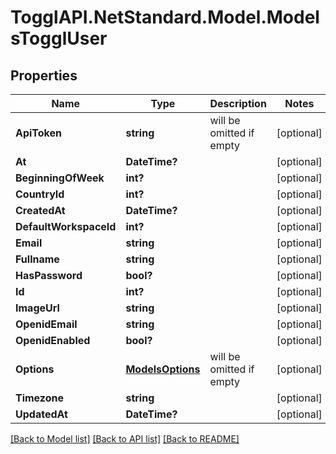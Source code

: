 # TogglAPI.NetStandard.Model.ModelsTogglUser
## Properties

Name | Type | Description | Notes
------------ | ------------- | ------------- | -------------
**ApiToken** | **string** | will be omitted if empty | [optional] 
**At** | **DateTime?** |  | [optional] 
**BeginningOfWeek** | **int?** |  | [optional] 
**CountryId** | **int?** |  | [optional] 
**CreatedAt** | **DateTime?** |  | [optional] 
**DefaultWorkspaceId** | **int?** |  | [optional] 
**Email** | **string** |  | [optional] 
**Fullname** | **string** |  | [optional] 
**HasPassword** | **bool?** |  | [optional] 
**Id** | **int?** |  | [optional] 
**ImageUrl** | **string** |  | [optional] 
**OpenidEmail** | **string** |  | [optional] 
**OpenidEnabled** | **bool?** |  | [optional] 
**Options** | [**ModelsOptions**](ModelsOptions.md) | will be omitted if empty | [optional] 
**Timezone** | **string** |  | [optional] 
**UpdatedAt** | **DateTime?** |  | [optional] 

[[Back to Model list]](../README.md#documentation-for-models) [[Back to API list]](../README.md#documentation-for-api-endpoints) [[Back to README]](../README.md)

